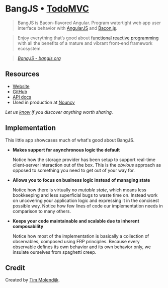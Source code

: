 # BangJS • [TodoMVC](http://todomvc.com)

> BangJS is Bacon-flavored Angular. Program watertight web app user interface behavior with [AngularJS](https://angularjs.org) and [Bacon.js](https://baconjs.github.io).

> Enjoy everything that’s good about [functional reactive programming](https://gist.github.com/staltz/868e7e9bc2a7b8c1f754) with all the benefits of a mature and vibrant front-end framework ecosystem.

> _[BangJS - bangjs.org](http://bangjs.org)_


## Resources

- [Website](http://bangjs.org)
- [GitHub](https://github.com/bangjs/bangjs/)
- [API docs](https://github.com/bangjs/bangjs/blob/master/doc/build/bang/index.md)
- Used in production at [Nouncy](http://nouncy.com)

*Let us [know](https://github.com/tastejs/todomvc/issues) if you discover anything worth sharing.*


## Implementation

This little app showcases much of what's good about BangJS.

* **Makes support for asynchronous logic the default**

  Notice how the storage provider has been setup to support real-time client-server interaction out of the box. This is the _obvious_ approach as opposed to something you need to get out of your way for.

* **Allows you to focus on business logic instead of managing state**

  Notice how there is virtually *no mutable state*, which means less bookkeeping and less superficial bugs to waste time on. Instead work on uncovering your application logic and expressing it in the concisest possible way. Notice how few lines of code our implementation needs in comparison to many others.

* **Keeps your code maintainable and scalable due to inherent composability**

  Notice how most of the implementation is basically a collection of observables, composed using FRP principles. Because every observable defines its own behavior and its own behavior only, we insulate ourselves from spaghetti creep.


## Credit

Created by [Tim Molendijk](http://twitter.com/timmolendijk/).
